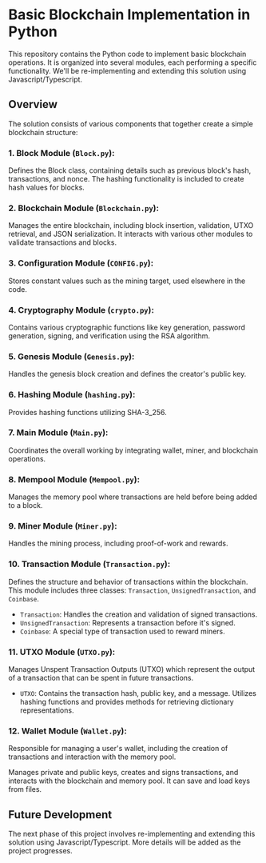 #  Basic Blockchain Implementation in Python
This repository contains the Python code to implement basic blockchain operations. It is organized into several modules, each performing a specific functionality. We'll be re-implementing and extending this solution using Javascript/Typescript.

## Overview

The solution consists of various components that together create a simple blockchain structure:

### 1. Block Module (`Block.py`):
Defines the Block class, containing details such as previous block's hash, transactions, and nonce. The hashing functionality is included to create hash values for blocks.

### 2. Blockchain Module (`Blockchain.py`):
Manages the entire blockchain, including block insertion, validation, UTXO retrieval, and JSON serialization. It interacts with various other modules to validate transactions and blocks.

### 3. Configuration Module (`CONFIG.py`):
Stores constant values such as the mining target, used elsewhere in the code.

### 4. Cryptography Module (`crypto.py`):
Contains various cryptographic functions like key generation, password generation, signing, and verification using the RSA algorithm.

### 5. Genesis Module (`Genesis.py`):
Handles the genesis block creation and defines the creator's public key.

### 6. Hashing Module (`hashing.py`):
Provides hashing functions utilizing SHA-3_256.

### 7. Main Module (`Main.py`):
Coordinates the overall working by integrating wallet, miner, and blockchain operations.

### 8. Mempool Module (`Mempool.py`):
Manages the memory pool where transactions are held before being added to a block.

### 9. Miner Module (`Miner.py`):
Handles the mining process, including proof-of-work and rewards.

### 10. Transaction Module (`Transaction.py`):
Defines the structure and behavior of transactions within the blockchain. This module includes three classes: `Transaction`, `UnsignedTransaction`, and `Coinbase`.

- `Transaction`: Handles the creation and validation of signed transactions.
- `UnsignedTransaction`: Represents a transaction before it's signed.
- `Coinbase`: A special type of transaction used to reward miners.

### 11. UTXO Module (`UTXO.py`):
Manages Unspent Transaction Outputs (UTXO) which represent the output of a transaction that can be spent in future transactions.

- `UTXO`: Contains the transaction hash, public key, and a message. Utilizes hashing functions and provides methods for retrieving dictionary representations.


### 12. Wallet Module (`Wallet.py`):
Responsible for managing a user's wallet, including the creation of transactions and interaction with the memory pool.

Manages private and public keys, creates and signs transactions, and interacts with the blockchain and memory pool. It can save and load keys from files.


## Future Development

The next phase of this project involves re-implementing and extending this solution using Javascript/Typescript. More details will be added as the project progresses.